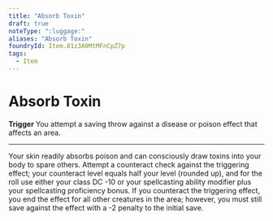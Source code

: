 ```yaml
---
title: "Absorb Toxin"
draft: true
noteType: ":luggage:"
aliases: "Absorb Toxin"
foundryId: Item.81z3A0MtMFnCpZ7p
tags:
  - Item
---
```


# Absorb Toxin

**Trigger** You attempt a saving throw against a disease or poison effect that affects an area.

* * *

Your skin readily absorbs poison and can consciously draw toxins into your body to spare others. Attempt a counteract check against the triggering effect; your counteract level equals half your level (rounded up), and for the roll use either your class DC -10 or your spellcasting ability modifier plus your spellcasting proficiency bonus. If you counteract the triggering effect, you end the effect for all other creatures in the area; however, you must still save against the effect with a -2 penalty to the initial save.
